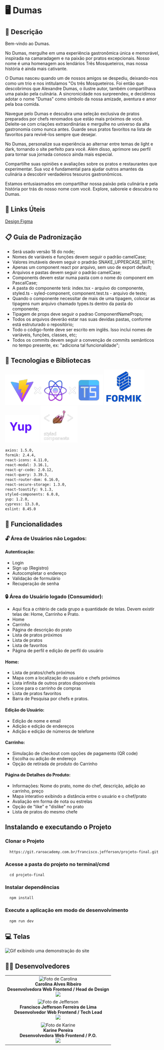 # 🖥️  Dumas

## 📜 Descrição

 Bem-vindo ao Dumas.

No Dumas, mergulhe em uma experiência gastronômica única e memorável, inspirada na camaradagem e na paixão por pratos excepcionais. Nosso nome é uma homenagem aos lendários Três Mosqueteiros, mas nossa história é ainda mais cativante.  

O Dumas nasceu quando um de nossos amigos se despediu, deixando-nos como um trio e nos intitulamos "Os três Mosqueteiros. Foi então que descobrimos que Alexandre Dumas, o ilustre autor, também compartilhava uma paixão pela culinária. A sincronicidade nos surpreendeu, e decidimos adotar o nome "Dumas" como símbolo da nossa amizade, aventura e amor pela boa comida.

Navegue pelo Dumas e descubra uma seleção exclusiva de pratos preparados por chefs renomados que estão mais próximos de você. Deleite-se com criações extraordinárias e mergulhe no universo da alta gastronomia como nunca antes. Guarde seus pratos favoritos na lista de favoritos para revivê-los sempre que desejar.

No Dumas, personalize sua experiência ao alternar entre temas de light e dark, tornando o site perfeito para você. Além disso, aprimore seu perfil para tornar sua jornada conosco ainda mais especial.

Compartilhe suas opiniões e avaliações sobre os pratos e restaurantes que experimentar. Sua voz é fundamental para ajudar outros amantes da culinária a descobrir verdadeiros tesouros gastronômicos.

Estamos entusiasmados em compartilhar nossa paixão pela culinária e pela história por trás do nosso nome com você. Explore, saboreie e descubra no Dumas.

## 🔗 Links Úteis

  <a href="https://www.figma.com/file/LK8CW3OQ04g5UVSDFVaeq2/teste1?type=design&node-id=0-1&mode=design&t=hxOZ7ETVxXjpEnhW-0" target= "_blank">Design Figma</a>  


## 📋 Guia de Padronização

- Será usado versão 18 do node;
- Nomes de variáveis e funções devem seguir o padrão camelCase;
- Valores imutáveis devem seguir o pradrão SNAKE_UPPERCASE_WITH;
- Apenas um component react por arquivo, sem uso de export default;
- Arquivos e pastas devem seguir o padrão camelCase;
- Components devem estar numa pasta com o nome do component em PascalCase;
- A pasta do componente terá: index.tsx - arquivo do componente, styled.ts - syled-component, component.test.ts - arquivo de teste;
- Quando o componente necessitar de mais de uma tipagem, colocar as tipagens num arquivo chamado types.ts dentro da pasta do componente;
- Tipagem de props deve seguir o padrao ComponentNameProps;
- Todos os arquivos deverão estar nas suas devidas pastas, conforme está estruturado o repositório;
- Todo o código-fonte deve ser escrito em inglês. Isso inclui nomes de variáveis, funções, classes, etc;
- Todos os commits devem seguir a  convenção de commits semânticos no tempo presente, ex: "adiciona tal funcionalidade";

## 🎲 Tecnologias e Bibliotecas 
<img  src="src/assets/vrt.png"  alt="Gif exibindo uma demonstração do site">
<img  src="src/assets/Formik.png"  alt="Gif exibindo uma demonstração do site">
<img  src="src/assets/yup.png"  alt="Gif exibindo uma demonstração do site">
<img  src="src/assets/sc.png"  alt="Gif exibindo uma demonstração do site">

    axios: 1.5.0,
    formik: 2.4.4,
    react-icons: 4.11.0,
    react-modal: 3.16.1,
    react-qr-code: 2.0.12,
    react-query: 3.39.3,
    react-router-dom: 6.16.0,
    react-secure-storage: 1.3.0,
    react-toastify: 9.1.3,
    styled-components: 6.0.8,
    yup: 1.2.0,
    cypress: 13.3.0,
    eslint: 8.45.0


## 🔧 Funcionalidades

### 🔓 Área de Usuários não Logados:

#### Autenticação:

- Login
- Sign up (Registro)
- Autocompletar o endereço
- Validação de formulário
- Recuperação de senha

### 🔒 Área do Usuário logado (Consumidor):

- Aqui fica a critério de cada grupo a quantidade de telas. Devem existir telas de: Home, Carrinho e Prato.
- Home
- Carrinho
- Página de descrição do prato
- Lista de pratos próximos
- Lista de pratos
- Lista de favoritos
- Página de perfil e edição de perfil do usuário

#### Home:

- Lista de pratos/chefs próximos
- Mapa com a localização do usuário e chefs próximos
- Lista infinita de outros pratos disponíveis
- Ícone para o carrinho de compras
- Lista de pratos favoritos
- Barra de Pesquisa por chefs e pratos.

#### Edição do Usuário:

- Edição de nome e email
- Adição e edição de endereços
- Adição e edição de números de telefone

#### Carrinho:

- Simulação de checkout com opções de pagamento (QR code)
- Escolha ou adição de endereço
- Opção de retirada de produto do Carrinho

#### Página de Detalhes do Produto:

- Informações: Nome do prato, nome do chef, descrição, adição ao carrinho, preço
- Mapa interativo exibindo a distância entre o usuário e o chef/prato
- Avaliação em forma de nota ou estrelas
- Opção de "like" e "dislike" no prato
- Lista de pratos do mesmo chefe

## Instalando e executando o Projeto

### Clonar o Projeto

      https://git.raroacademy.com.br/francisco.jefferson/projeto-final.git

### Acesse a pasta do projeto no terminal/cmd

      cd projeto-final

### Instalar dependências

      npm install

### Execute a aplicação em modo de desenvolvimento

      npm run dev

## 💻 Telas

<img src="src/assets/telas.gif" alt="Gif exibindo uma demonstração do site">



## 👩‍💻 Desenvolvedores

<table align="center">
   <tr>
    <td align="center">
      <div>
        <img src="https://media.licdn.com/dms/image/D4D03AQGdtah92H0PvA/profile-displayphoto-shrink_200_200/0/1688405693654?e=1700092800&v=beta&t=8K1bD7bMKHb7C12qVE4w0msU6-sS6RbxgNavbfpPYhw" width="120px;" alt="Foto de Carolina"/><br>
          <b> Carolina Alves Ribeiro </b><br>
          <b> Desenvolvedora Web Frontend / Head de Design </b><br>
            <a href="https://www.linkedin.com/in/carolinaalvesribeiro/" alt="Linkedin"><img src="https://img.shields.io/badge/LinkedIn-0077B5?style=for-the-badge&logo=linkedin&logoColor=white"/ height="20"></a>


  </tr>

  </tr>

  <tr>
    <td align="center">
      <div>
         <img src="https://media.licdn.com/dms/image/D4D03AQHUjJ6lDYidWQ/profile-displayphoto-shrink_200_200/0/1675764205773?e=1700092800&v=beta&t=H5aB40KWbWU4viS4aogoYN7zwXGeBqBLO1sunYnVw5g" width="120px;" alt="Foto de Jefferson"/><br>
          <b> Francisco Jefferson Ferreira de Lima </b><br>
          <b> Desenvolvedor Web Frontend / Tech Lead </b><br>
            <a href="https://www.linkedin.com/in/devkarine/" alt="Linkedin"><img src="https://img.shields.io/badge/LinkedIn-0077B5?style=for-the-badge&logo=linkedin&logoColor=white"/ height="20"></a>
            


  </tr>

  <tr>
    <td align="center">
      <div>
        <img src="https://media.licdn.com/dms/image/D4E03AQHOaaPMmL8djQ/profile-displayphoto-shrink_200_200/0/1678845688632?e=1700092800&v=beta&t=-5RN1UbL6IlJXUkxN8SEmHXTu7TDS-c8tin7T7NkyJU" width="120px;" alt="Foto de Karine"/><br>
          <b> Karine Pereira </b><br>
          <b> Desenvolvedora Web Frontend / P.O. </b><br>
            <a href="https://www.linkedin.com/in/jefferson-lima-40189525b/" alt="Linkedin"><img src="https://img.shields.io/badge/LinkedIn-0077B5?style=for-the-badge&logo=linkedin&logoColor=white"/ height="20"></a>


  </tr>

</table>

